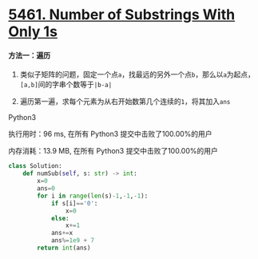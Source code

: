 # [5461. Number of Substrings With Only 1s](https://leetcode-cn.com/problems/number-of-substrings-with-only-1s/)

#### 方法一：遍历

1. 类似子矩阵的问题，固定一个点`a`，找最远的另外一个点`b`，那么以`a`为起点，`[a,b]`间的字串个数等于`|b-a|`

2. 遍历第一遍，求每个元素为从右开始数第几个连续的`1`，将其加入`ans`

Python3

执行用时：96 ms, 在所有 Python3 提交中击败了100.00%的用户

内存消耗：13.9 MB, 在所有 Python3 提交中击败了100.00%的用户

```python
class Solution:
    def numSub(self, s: str) -> int:
        x=0
        ans=0
        for i in range(len(s)-1,-1,-1):
            if s[i]=='0':
                x=0
            else:
                x+=1
            ans+=x
            ans%=1e9 + 7 
        return int(ans)
            
```



   

   

